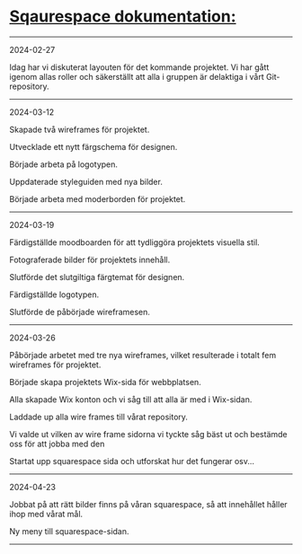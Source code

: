

# <ins>**Sqaurespace dokumentation:**</ins>

------------------------------------------------------------------------------------------------------------------------------------------

2024-02-27

Idag har vi diskuterat layouten för det kommande projektet. Vi har gått igenom allas roller och säkerställt att alla i gruppen är delaktiga i vårt Git-repository.

------------------------------------------------------------------------------------------------------------------------------------------

2024-03-12

Skapade två wireframes för projektet.

Utvecklade ett nytt färgschema för designen.

Började arbeta på logotypen.

Uppdaterade styleguiden med nya bilder.

Började arbeta med moderborden för projektet.

------------------------------------------------------------------------------------------------------------------------------------------

2024-03-19

Färdigställde moodboarden för att tydliggöra projektets visuella stil.

Fotograferade bilder för projektets innehåll.

Slutförde det slutgiltiga färgtemat för designen.

Färdigställde logotypen.

Slutförde de påbörjade wireframesen.

------------------------------------------------------------------------------------------------------------------------------------------

2024-03-26

Påbörjade arbetet med tre nya wireframes, vilket resulterade i totalt fem wireframes för projektet.

Började skapa projektets Wix-sida för webbplatsen. 

Alla skapade Wix konton och vi såg till att alla är med i Wix-sidan.

Laddade up alla wire frames till vårat repository. 

Vi valde ut vilken av wire frame sidorna vi tyckte såg bäst ut och bestämde oss för att jobba med den

Startat upp squarespace sida och utforskat hur det fungerar osv...

------------------------------------------------------------------------------------------------------------------------------------------

2024-04-23

Jobbat på att rätt bilder finns på våran squarespace, så att innehållet håller ihop med vårat mål.

Ny meny till squarespace-sidan.



------------------------------------------------------------------------------------------------------------------------------------------

